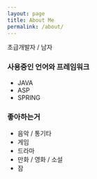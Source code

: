 ```yaml
---
layout: page
title: About Me
permalink: /about/
---
```


<!-- ### **목차**
{: .no_toc}

* TOC
{:toc}

--- -->

초급개발자 / 남자

### **사용중인 언어와 프레임워크**
- JAVA
- ASP
- SPRING

### **좋아하는거**
- 음악 / 통기타
- 게임
- 드라마
- 만화 / 영화 / 소설
- 잠  
